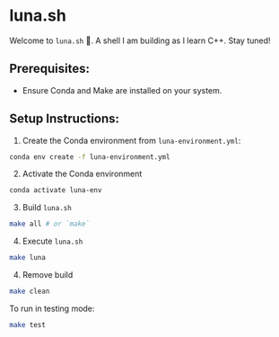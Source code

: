 # luna.sh
Welcome to `luna.sh` 🌙. A shell I am building as I learn C++. Stay tuned!

## Prerequisites:
- Ensure Conda and Make are installed on your system.

## Setup Instructions:
1. Create the Conda environment from `luna-environment.yml`:
  ```bash
  conda env create -f luna-environment.yml
  ```
2. Activate the Conda environment
  ```bash
  conda activate luna-env
  ```
3. Build `luna.sh`
  ```bash
  make all # or `make`
  ```
4. Execute `luna.sh`
  ```bash
  make luna
  ```
4. Remove build
  ```bash
  make clean
  ```

To run in testing mode:
  ```bash
  make test
  ```
